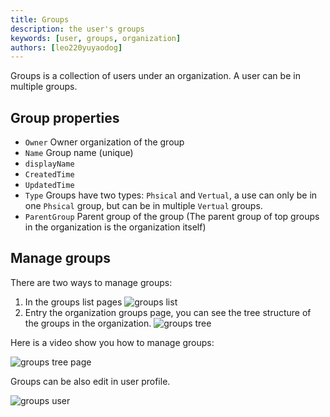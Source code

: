 ```yaml
---
title: Groups
description: the user's groups
keywords: [user, groups, organization]
authors: [leo220yuyaodog]
---
```


Groups is a collection of users under an organization. A user can be in multiple groups.

## Group properties

- `Owner` Owner organization of the group
- `Name` Group name (unique)
- `displayName`
- `CreatedTime` 
- `UpdatedTime`
- `Type` Groups have two types: `Phsical` and `Vertual`, a use can only be in one `Phsical` group, but can be in multiple `Vertual` groups.
- `ParentGroup` Parent group of the group (The parent group of top groups in the organization is the organization itself)

## Manage groups

There are two ways to manage groups:
1. In the groups list pages
![groups list](/img/user/groups/groups_list.png)
2. Entry the organization groups page, you can see the tree structure of the groups in the organization.
![groups tree](/img/user/groups/groups_tree.png)

Here is a video show you how to manage groups:

![groups tree page](/img/user/groups/groups_tree.gif)

Groups can be also edit in user profile.

![groups user](/img/user/groups/groups_user.png)




